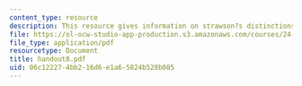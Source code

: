 ```yaml
---
content_type: resource
description: This resource gives information on strawson?s distinctions.
file: https://ol-ocw-studio-app-production.s3.amazonaws.com/courses/24-251-introduction-to-philosophy-of-language-spring-2005/06c122274bb216d6e1a65824b528b085_handout8.pdf
file_type: application/pdf
resourcetype: Document
title: handout8.pdf
uid: 06c12227-4bb2-16d6-e1a6-5824b528b085
---
```


